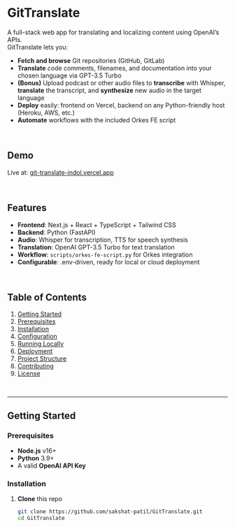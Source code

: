 # GitTranslate

A full-stack web app for translating and localizing content using OpenAI’s APIs.  
GitTranslate lets you:

- **Fetch and browse** Git repositories (GitHub, GitLab)
- **Translate** code comments, filenames, and documentation into your chosen language via GPT-3.5 Turbo
- **(Bonus)** Upload podcast or other audio files to **transcribe** with Whisper, **translate** the transcript, and **synthesize** new audio in the target language
- **Deploy** easily: frontend on Vercel, backend on any Python-friendly host (Heroku, AWS, etc.)
- **Automate** workflows with the included Orkes FE script

<br />

## Demo

Live at: [git-translate-indol.vercel.app](https://git-translate-indol.vercel.app)

<br />

## Features

- **Frontend**: Next.js + React + TypeScript + Tailwind CSS  
- **Backend**: Python (FastAPI)  
- **Audio**: Whisper for transcription, TTS for speech synthesis  
- **Translation**: OpenAI GPT-3.5 Turbo for text translation  
- **Workflow**: `scripts/orkes-fe-script.py` for Orkes integration  
- **Configurable**: .env-driven, ready for local or cloud deployment  

<br />

## Table of Contents

1. [Getting Started](#getting-started)  
2. [Prerequisites](#prerequisites)  
3. [Installation](#installation)  
4. [Configuration](#configuration)  
5. [Running Locally](#running-locally)  
6. [Deployment](#deployment)  
7. [Project Structure](#project-structure)  
8. [Contributing](#contributing)  
9. [License](#license)  

<br />

---

## Getting Started

### Prerequisites

- **Node.js** v16+  
- **Python** 3.9+  
- A valid **OpenAI API Key**

### Installation

1. **Clone** this repo  
   ```bash
   git clone https://github.com/sakshat-patil/GitTranslate.git
   cd GitTranslate
